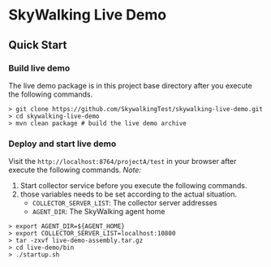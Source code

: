 # SkyWalking Live Demo

## Quick Start
### Build live demo
The live demo package is in this project base directory after you execute the following commands.
```
> git clone https://github.com/SkywalkingTest/skywalking-live-demo.git
> cd skywalking-live-demo 
> mvn clean package # build the live demo archive
```

### Deploy and start live demo
Visit the `http://localhost:8764/projectA/test` in your browser after execute the following commands.
*Note:* 
1. Start collector service before you execute the following commands.
2. those variables needs to be set according to the actual situation.
   * `COLLECTOR_SERVER_LIST`: The collector server addresses 
   * `AGENT_DIR`: The SkyWalking agent home
```
> export AGENT_DIR=${AGENT_HOME}
> export COLLECTOR_SERVER_LIST=localhost:10800
> tar -zxvf live-demo-assembly.tar.gz
> cd live-demo/bin
> ./startup.sh
```
